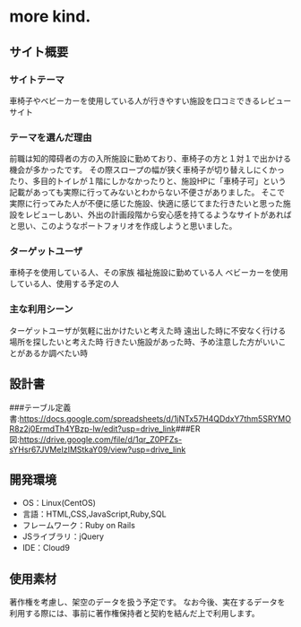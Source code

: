 # more kind.
## サイト概要
### サイトテーマ
車椅子やベビーカーを使用している人が行きやすい施設を口コミできるレビューサイト
​
### テーマを選んだ理由
前職は知的障碍者の方の入所施設に勤めており、車椅子の方と１対１で出かける機会が多かったです。
その際スロープの幅が狭く車椅子が切り替えしにくかったり、多目的トイレが１階にしかなかったりと、施設HPに「車椅子可」という記載があっても実際に行ってみないとわからない不便さがありました。
そこで実際に行ってみた人が不便に感じた施設、快適に感じてまた行きたいと思った施設をレビューしあい、外出の計画段階から安心感を持てるようなサイトがあればと思い、このようなポートフォリオを作成しようと思いました。

### ターゲットユーザ
車椅子を使用している人、その家族
福祉施設に勤めている人
ベビーカーを使用している人、使用する予定の人
​
### 主な利用シーン
ターゲットユーザが気軽に出かけたいと考えた時
遠出した時に不安なく行ける場所を探したいと考えた時
行きたい施設があった時、予め注意した方がいいことがあるか調べたい時

## 設計書
  ###テーブル定義書:https://docs.google.com/spreadsheets/d/1jNTx57H4QDdxY7thm5SRYMOR8z2j0ErmdTh4YBzp-lw/edit?usp=drive_link
​ ###ER図:https://drive.google.com/file/d/1qr_Z0PFZs-sYHsr67JVMeIzIMStkaY09/view?usp=drive_link


## 開発環境
- OS：Linux(CentOS)
- 言語：HTML,CSS,JavaScript,Ruby,SQL
- フレームワーク：Ruby on Rails
- JSライブラリ：jQuery
- IDE：Cloud9
​
## 使用素材
著作権を考慮し、架空のデータを扱う予定です。
なお今後、実在するデータを利用する際には、事前に著作権保持者と契約を結んだ上で利用します。